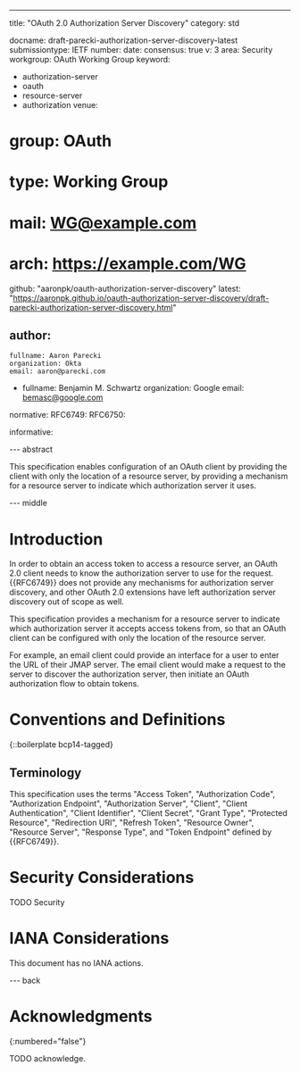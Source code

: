 ---
title: "OAuth 2.0 Authorization Server Discovery"
category: std

docname: draft-parecki-authorization-server-discovery-latest
submissiontype: IETF
number:
date:
consensus: true
v: 3
area: Security
workgroup: OAuth Working Group
keyword:
 - authorization-server
 - oauth
 - resource-server
 - authorization
venue:
#  group: OAuth
#  type: Working Group
#  mail: WG@example.com
#  arch: https://example.com/WG
  github: "aaronpk/oauth-authorization-server-discovery"
  latest: "https://aaronpk.github.io/oauth-authorization-server-discovery/draft-parecki-authorization-server-discovery.html"

author:
  -
    fullname: Aaron Parecki
    organization: Okta
    email: aaron@parecki.com
  -
    fullname: Benjamin M. Schwartz
    organization: Google
    email: bemasc@google.com

normative:
  RFC6749:
  RFC6750:

informative:


--- abstract

This specification enables configuration of an OAuth client by providing the client with only the location of a resource server, by providing a mechanism for a resource server to indicate which authorization server it uses.


--- middle

# Introduction

In order to obtain an access token to access a resource server, an OAuth 2.0 client needs to know the authorization server to use for the request. {{RFC6749}} does not provide any mechanisms for authorization server discovery, and other OAuth 2.0 extensions have left authorization server discovery out of scope as well.

This specification provides a mechanism for a resource server to indicate which authorization server it accepts access tokens from, so that an OAuth client can be configured with only the location of the resource server.

For example, an email client could provide an interface for a user to enter the URL of their JMAP server. The email client would make a request to the server to discover the authorization server, then initiate an OAuth authorization flow to obtain tokens.


# Conventions and Definitions

{::boilerplate bcp14-tagged}

## Terminology

This specification uses the terms "Access Token", "Authorization Code",
"Authorization Endpoint", "Authorization Server", "Client", "Client Authentication",
"Client Identifier", "Client Secret", "Grant Type", "Protected Resource",
"Redirection URI", "Refresh Token", "Resource Owner", "Resource Server", "Response Type",
and "Token Endpoint" defined by {{RFC6749}}.


# Security Considerations

TODO Security


# IANA Considerations

This document has no IANA actions.


--- back

# Acknowledgments
{:numbered="false"}

TODO acknowledge.
